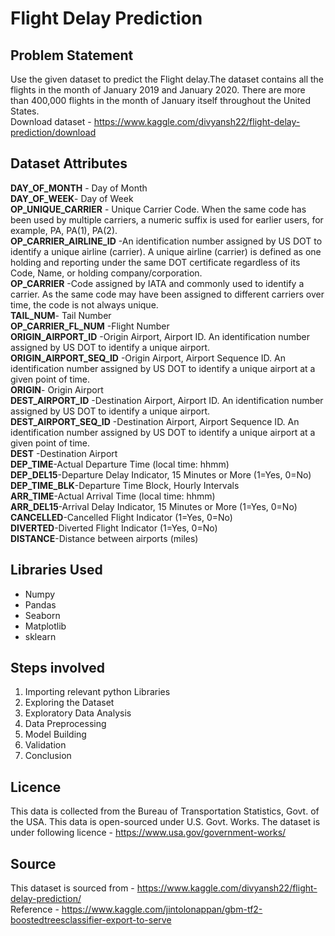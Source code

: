 # Flight Delay Prediction
## Problem Statement 
Use the given dataset to predict the Flight delay.The dataset contains all the flights in the month of January 2019 and January 2020. There are more than 400,000 flights in the month of January itself throughout the United States.      
Download dataset - https://www.kaggle.com/divyansh22/flight-delay-prediction/download

## Dataset Attributes
**DAY_OF_MONTH** - Day of Month    
**DAY_OF_WEEK**- Day of Week    
**OP_UNIQUE_CARRIER** - Unique Carrier Code. When the same code has been used by multiple carriers, a numeric suffix is used for earlier users, for example, PA, PA(1), PA(2).  
**OP_CARRIER_AIRLINE_ID** -An identification number assigned by US DOT to identify a unique airline (carrier). A unique airline (carrier) is defined as one holding and reporting under the same DOT certificate regardless of its Code, Name, or holding company/corporation.  
**OP_CARRIER** -Code assigned by IATA and commonly used to identify a carrier. As the same code may have been assigned to different carriers over time, the code is not always unique.      
**TAIL_NUM**- Tail Number   
**OP_CARRIER_FL_NUM** -Flight Number    
**ORIGIN_AIRPORT_ID** -Origin Airport, Airport ID. An identification number assigned by US DOT to identify a unique airport.  
**ORIGIN_AIRPORT_SEQ_ID** -Origin Airport, Airport Sequence ID. An identification number assigned by US DOT to identify a unique airport at a given point of time.    
**ORIGIN**- Origin Airport          
**DEST_AIRPORT_ID** -Destination Airport, Airport ID. An identification number assigned by US DOT to identify a unique airport.   
**DEST_AIRPORT_SEQ_ID** -Destination Airport, Airport Sequence ID. An identification number assigned by US DOT to identify a unique airport at a given point of time.     
**DEST** -Destination Airport     
**DEP_TIME**-Actual Departure Time (local time: hhmm)      
**DEP_DEL15**-Departure Delay Indicator, 15 Minutes or More (1=Yes, 0=No)      
**DEP_TIME_BLK**-Departure Time Block, Hourly Intervals       
**ARR_TIME**-Actual Arrival Time (local time: hhmm)         
**ARR_DEL15**-Arrival Delay Indicator, 15 Minutes or More (1=Yes, 0=No)       
**CANCELLED**-Cancelled Flight Indicator (1=Yes, 0=No)        
**DIVERTED**-Diverted Flight Indicator (1=Yes, 0=No)        
**DISTANCE**-Distance between airports (miles)          

## Libraries Used
* Numpy
* Pandas
* Seaborn
* Matplotlib
* sklearn

## Steps involved
1. Importing relevant python Libraries
2. Exploring the Dataset
3. Exploratory Data Analysis
4. Data Preprocessing
5. Model Building
6. Validation
7. Conclusion

## Licence
This data is collected from the Bureau of Transportation Statistics, Govt. of the USA. This data is open-sourced under U.S. Govt. Works.
The dataset is under following licence - https://www.usa.gov/government-works/

## Source
This dataset is sourced from - https://www.kaggle.com/divyansh22/flight-delay-prediction/       
Reference - https://www.kaggle.com/jintolonappan/gbm-tf2-boostedtreesclassifier-export-to-serve
